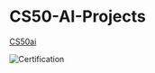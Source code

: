 # CS50-AI-Projects
[CS50ai](https://cs50.harvard.edu/ai/2024/)

![Certification](https://cs50.harvard.edu/certificates/ea6b4f05-b9db-459b-9604-f16fe7107c24.png?size=letter)
